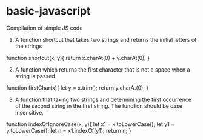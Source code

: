 # basic-javascript
Compilation of simple JS code

1. A function shortcut that takes two strings and returns the initial letters of the strings

function shortcut(x, y){
 return x.charAt(0) + y.charAt(0);
}

2. A function which returns the first character that is not a space when a string is passed.

function firstChar(x){
 let y = x.trim();
 return y.charAt(0);
 }
 
 3. A function that taking two strings and determining the first occurrence of the second string in the first string. The function should be case insensitive.
 
 function indexOfIgnoreCase(x, y){
 let x1 = x.toLowerCase();
 let y1 = y.toLowerCase();
 let n = x1.indexOf(y1);
 return n;
}




